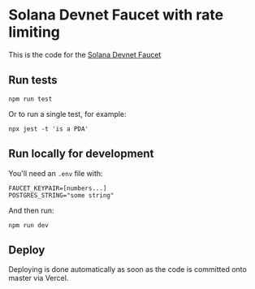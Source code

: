 # Solana Devnet Faucet with rate limiting

This is the code for the [Solana Devnet Faucet](https://faucet.solana.com/)

## Run tests

```
npm run test
```

Or to run a single test, for example:

```
npx jest -t 'is a PDA'
```

## Run locally for development

You'll need an `.env` file with:

```
FAUCET_KEYPAIR=[numbers...]
POSTGRES_STRING="some string"
```

And then run:

```
npm run dev
```

## Deploy

Deploying is done automatically as soon as the code is committed onto master via Vercel.
